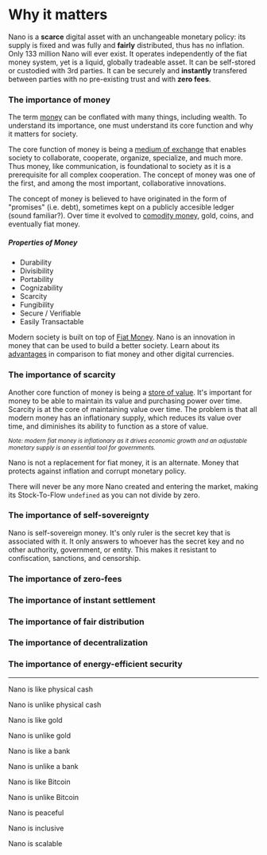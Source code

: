 # Why it matters

Nano is a **scarce** digital asset with an unchangeable monetary policy: its supply is fixed and was fully and **fairly** distributed, thus has no inflation. Only 133 million Nano will ever exist. It operates independently of the fiat money system, yet is a liquid, globally tradeable asset. It can be self-stored or custodied with 3rd parties. It can be securely and **instantly** transfered between parties with no pre-existing trust and with **zero fees**.

### The importance of money
The term <a href="https://en.wikipedia.org/wiki/Money" target="_blank">money</a> can be conflated with many things, including wealth. To understand its importance, one must understand its core function and why it matters for society.

The core function of money is being a <a href="https://en.wikipedia.org/wiki/Medium_of_exchange" target="_blank">medium of exchange</a> that enables society to collaborate, cooperate, organize, specialize, and much more. Thus money, like communication, is foundational to society as it is a prerequisite for all complex cooperation. The concept of money was one of the first, and among the most important, collaborative innovations.

The concept of money is believed to have originated in the form of "promises" (i.e. debt), sometimes kept on a publicly accesible ledger (sound familiar?). Over time it evolved to <a href="https://en.wikipedia.org/wiki/Commodity_money" target="_blank">comodity money</a>, gold, coins, and eventually fiat money.

##### Properties of Money
- Durability
- Divisibility
- Portability
- Cognizability
- Scarcity
- Fungibility
- Secure / Verifiable
- Easily Transactable

Modern society is built on top of <a href="https://en.wikipedia.org/wiki/Fiat_money" target="_blank">Fiat Money</a>. Nano is an innovation in money that can be used to build a better society. Learn about its <a href="/introduction/advantages">advantages</a> in comparison to fiat money and other digital currencies.

### The importance of scarcity

Another core function of money is being a <a href="https://en.wikipedia.org/wiki/Store_of_value" target="_blank">store of value</a>. It's important for money to be able to maintain its value and purchasing power over time. Scarcity is at the core of maintaining value over time. The problem is that all modern money has an inflationary supply, which reduces its value over time, and diminishes its ability to function as a store of value.

<small>*Note: modern fiat money is inflationary as it drives economic growth and an adjustable monetary supply is an essential tool for governments.*</small>

Nano is not a replacement for fiat money, it is an alternate. Money that protects against inflation and corrupt monetary policy.

There will never be any more Nano created and entering the market, making its Stock-To-Flow `undefined` as you can not divide by zero.

### The importance of self-sovereignty

Nano is self-sovereign money. It's only ruler is the secret key that is associated with it. It only answers to whoever has the secret key and no other authority, government, or entity. This makes it resistant to confiscation, sanctions, and censorship.

### The importance of zero-fees

### The importance of instant settlement

### The importance of fair distribution

### The importance of decentralization

### The importance of energy-efficient security

---

Nano is like physical cash

Nano is unlike physical cash

Nano is like gold

Nano is unlike gold

Nano is like a bank

Nano is unlike a bank

Nano is like Bitcoin

Nano is unlike Bitcoin

Nano is peaceful

Nano is inclusive

Nano is scalable
